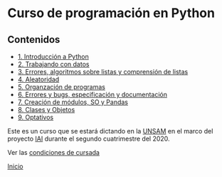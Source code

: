 # Curso de programación en Python

## Contenidos

* [1. Introducción a Python](01_Introduccion/00_Resumen.md)
* [2. Trabajando con datos](02_Datos/00_Resumen.md)
* [3. Errores, algoritmos sobre listas y comprensión de listas](03_Listas_y_Listas/00_Resumen.md)
* [4. Aleatoridad](04_Random_Plt_Dbg/00_Resumen.md)
* [5. Organzación de programas](05_Organización_y_Complejidad/00_Resumen.md)
* [6. Errores y bugs, especificación y documentación](06_Plt_Especificacion_y_Documentacion/00_Resumen.md)
* [7. Creación de módulos, SO y Pandas](07_Modulos_Pandas_SO/00_Resumen.md)
* [8. Clases y Objetos](08_OOP_Seaborn/00_Resumen.md)
* [9. Optativos](09_Optativos/00_Resumen.md)


Este es un curso que se estará dictando en la [UNSAM](https://www.unsam.edu.ar/) en el marco del proyecto [IAI](http://noticias.unsam.edu.ar/2019/09/16/la-unsam-piensa-la-inteligencia-artificial-interdisciplinaria/) durante el segundo cuatrimestre del 2020.

Ver las [condiciones de cursada](Cursada.md) 

[Inicio](README.md) 


